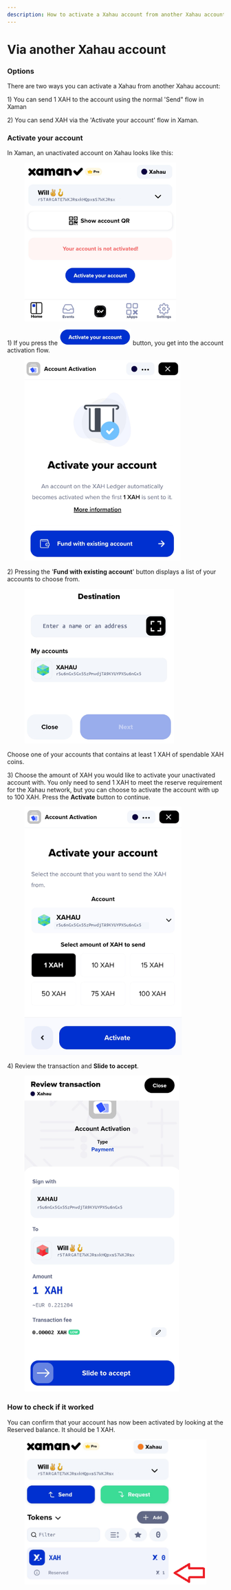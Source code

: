 ```yaml
---
description: How to activate a Xahau account from another Xahau account
---
```


# Via another Xahau account

### Options

There are two ways you can activate a Xahau from another Xahau account:

1\) You can send 1 XAH to the account using the normal 'Send" flow in Xaman

2\) You can send XAH via the 'Activate your account' flow in Xaman.



### Activate your account

In Xaman, an unactivated account on Xahau looks like this:

<figure><img src="../../.gitbook/assets/image (1) (1).png" alt=""><figcaption></figcaption></figure>

1\) If you press the <img src="../../.gitbook/assets/image (2).png" alt="" data-size="line"> button, you get into the account activation flow.

<figure><img src="../../.gitbook/assets/image (3).png" alt=""><figcaption></figcaption></figure>

2\) Pressing the '**Fund with existing account**' button displays a list of your accounts to choose from.

<figure><img src="../../.gitbook/assets/image (78).png" alt=""><figcaption></figcaption></figure>

Choose one of your accounts that contains at least 1 XAH of spendable XAH coins.

3\) Choose the amount of XAH you would like to activate your unactivated account with. You only need to send 1 XAH to meet the reserve requirement for the Xahau network, but you can choose to activate the account with up to 100 XAH. Press the **Activate** button to continue.

<figure><img src="../../.gitbook/assets/image (80).png" alt=""><figcaption></figcaption></figure>

4\) Review the transaction and **Slide to accept**.



<figure><img src="../../.gitbook/assets/image.png" alt=""><figcaption></figcaption></figure>

### How to check if it worked

You can confirm that your account has now been activated by looking at the Reserved balance. It should be 1 XAH.

<figure><img src="../../.gitbook/assets/image (84).png" alt=""><figcaption></figcaption></figure>
